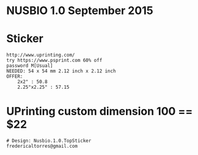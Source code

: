 NUSBIO 1.0 September 2015
=========================

# Sticker	
	http://www.uprinting.com/
	try https://www.psprint.com 60% off
	password M[Usual]	
	NEEDED: 54 x 54 mm 2.12 inch x 2.12 inch
	OFFER:
		2x2" : 50.8
		2.25"x2.25" : 57.15
		
# UPrinting custom dimension 100 == $22

	# Design: Nusbio.1.0.TopSticker
	fredericaltorres@gmail.com